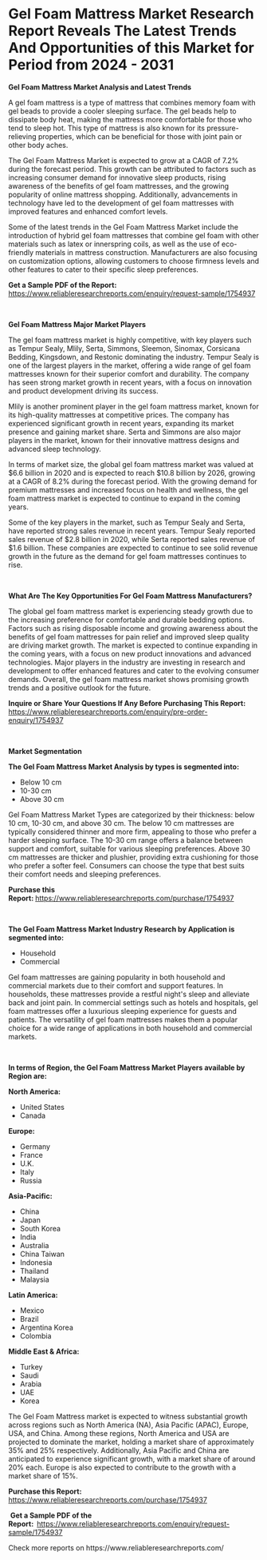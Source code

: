 <p><h1>Gel Foam Mattress Market Research Report Reveals The Latest Trends And Opportunities of this Market for Period from 2024 - 2031</h1></p><p><strong>Gel Foam Mattress Market Analysis and Latest Trends</strong></p>
<p><p>A gel foam mattress is a type of mattress that combines memory foam with gel beads to provide a cooler sleeping surface. The gel beads help to dissipate body heat, making the mattress more comfortable for those who tend to sleep hot. This type of mattress is also known for its pressure-relieving properties, which can be beneficial for those with joint pain or other body aches.</p><p>The Gel Foam Mattress Market is expected to grow at a CAGR of 7.2% during the forecast period. This growth can be attributed to factors such as increasing consumer demand for innovative sleep products, rising awareness of the benefits of gel foam mattresses, and the growing popularity of online mattress shopping. Additionally, advancements in technology have led to the development of gel foam mattresses with improved features and enhanced comfort levels.</p><p>Some of the latest trends in the Gel Foam Mattress Market include the introduction of hybrid gel foam mattresses that combine gel foam with other materials such as latex or innerspring coils, as well as the use of eco-friendly materials in mattress construction. Manufacturers are also focusing on customization options, allowing customers to choose firmness levels and other features to cater to their specific sleep preferences.</p></p>
<p><strong>Get a Sample PDF of the Report:&nbsp;</strong> <a href="https://www.reliableresearchreports.com/enquiry/request-sample/1754937">https://www.reliableresearchreports.com/enquiry/request-sample/1754937</a></p>
<p>&nbsp;</p>
<p><strong>Gel Foam Mattress Major Market Players</strong></p>
<p><p>The gel foam mattress market is highly competitive, with key players such as Tempur Sealy, Mlily, Serta, Simmons, Sleemon, Sinomax, Corsicana Bedding, Kingsdown, and Restonic dominating the industry. Tempur Sealy is one of the largest players in the market, offering a wide range of gel foam mattresses known for their superior comfort and durability. The company has seen strong market growth in recent years, with a focus on innovation and product development driving its success.</p><p>Mlily is another prominent player in the gel foam mattress market, known for its high-quality mattresses at competitive prices. The company has experienced significant growth in recent years, expanding its market presence and gaining market share. Serta and Simmons are also major players in the market, known for their innovative mattress designs and advanced sleep technology.</p><p>In terms of market size, the global gel foam mattress market was valued at $6.6 billion in 2020 and is expected to reach $10.8 billion by 2026, growing at a CAGR of 8.2% during the forecast period. With the growing demand for premium mattresses and increased focus on health and wellness, the gel foam mattress market is expected to continue to expand in the coming years.</p><p>Some of the key players in the market, such as Tempur Sealy and Serta, have reported strong sales revenue in recent years. Tempur Sealy reported sales revenue of $2.8 billion in 2020, while Serta reported sales revenue of $1.6 billion. These companies are expected to continue to see solid revenue growth in the future as the demand for gel foam mattresses continues to rise.</p></p>
<p>&nbsp;</p>
<p><strong>What Are The Key Opportunities For Gel Foam Mattress Manufacturers?</strong></p>
<p><p>The global gel foam mattress market is experiencing steady growth due to the increasing preference for comfortable and durable bedding options. Factors such as rising disposable income and growing awareness about the benefits of gel foam mattresses for pain relief and improved sleep quality are driving market growth. The market is expected to continue expanding in the coming years, with a focus on new product innovations and advanced technologies. Major players in the industry are investing in research and development to offer enhanced features and cater to the evolving consumer demands. Overall, the gel foam mattress market shows promising growth trends and a positive outlook for the future.</p></p>
<p><strong>Inquire or Share Your Questions If Any Before Purchasing This Report:</strong> <a href="https://www.reliableresearchreports.com/enquiry/pre-order-enquiry/1754937">https://www.reliableresearchreports.com/enquiry/pre-order-enquiry/1754937</a></p>
<p>&nbsp;</p>
<p><strong>Market Segmentation</strong></p>
<p><strong>The Gel Foam Mattress Market Analysis by types is segmented into:</strong></p>
<p><ul><li>Below 10 cm</li><li>10-30 cm</li><li>Above 30 cm</li></ul></p>
<p><p>Gel Foam Mattress Market Types are categorized by their thickness: below 10 cm, 10-30 cm, and above 30 cm. The below 10 cm mattresses are typically considered thinner and more firm, appealing to those who prefer a harder sleeping surface. The 10-30 cm range offers a balance between support and comfort, suitable for various sleeping preferences. Above 30 cm mattresses are thicker and plushier, providing extra cushioning for those who prefer a softer feel. Consumers can choose the type that best suits their comfort needs and sleeping preferences.</p></p>
<p><strong>Purchase this Report:&nbsp;</strong><a href="https://www.reliableresearchreports.com/purchase/1754937">https://www.reliableresearchreports.com/purchase/1754937</a></p>
<p>&nbsp;</p>
<p><strong>The Gel Foam Mattress Market Industry Research by Application is segmented into:</strong></p>
<p><ul><li>Household</li><li>Commercial</li></ul></p>
<p><p>Gel foam mattresses are gaining popularity in both household and commercial markets due to their comfort and support features. In households, these mattresses provide a restful night's sleep and alleviate back and joint pain. In commercial settings such as hotels and hospitals, gel foam mattresses offer a luxurious sleeping experience for guests and patients. The versatility of gel foam mattresses makes them a popular choice for a wide range of applications in both household and commercial markets.</p></p>
<p>&nbsp;</p>
<p><strong>In terms of Region, the Gel Foam Mattress Market Players available by Region are:</strong></p>
<p>
    <p> <strong> North America: </strong>
        <ul>
            <li>United States</li>
            <li>Canada</li>
        </ul>
        </p> 
    <p> <strong> Europe: </strong>
        <ul>
            <li>Germany</li>
            <li>France</li>
            <li>U.K.</li>
            <li>Italy</li>
            <li>Russia</li>
        </ul>
        </p> 
    <p> <strong> Asia-Pacific: </strong>
        <ul>
            <li>China</li>
            <li>Japan</li>
            <li>South Korea</li>
            <li>India</li>
            <li>Australia</li>
            <li>China Taiwan</li>
            <li>Indonesia</li>
            <li>Thailand</li>
            <li>Malaysia</li>
        </ul>
        </p> 
    <p> <strong> Latin America: </strong>
        <ul>
            <li>Mexico</li>
            <li>Brazil</li>
            <li>Argentina Korea</li>
            <li>Colombia</li>
        </ul>
        </p> 
    <p> <strong> Middle East & Africa: </strong>
        <ul>
            <li>Turkey</li>
            <li>Saudi</li>
            <li>Arabia</li>
            <li>UAE</li>
            <li>Korea</li>
        </ul>
    </p>
    </p>
<p><p>The Gel Foam Mattress market is expected to witness substantial growth across regions such as North America (NA), Asia Pacific (APAC), Europe, USA, and China. Among these regions, North America and USA are projected to dominate the market, holding a market share of approximately 35% and 25% respectively. Additionally, Asia Pacific and China are anticipated to experience significant growth, with a market share of around 20% each. Europe is also expected to contribute to the growth with a market share of 15%.</p></p>
<p><strong>Purchase this Report: </strong><a href="https://www.reliableresearchreports.com/purchase/1754937">https://www.reliableresearchreports.com/purchase/1754937</a></p>
<p>&nbsp;<strong>Get a Sample PDF of the Report:&nbsp;&nbsp;</strong><a href="https://www.reliableresearchreports.com/enquiry/request-sample/1754937">https://www.reliableresearchreports.com/enquiry/request-sample/1754937</a></p>
<p><strong></strong></p>
<p>Check more reports on https://www.reliableresearchreports.com/</p>